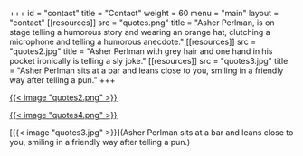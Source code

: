 +++
id = "contact"
title = "Contact"
weight = 60
menu = "main"
layout = "contact"
[[resources]]
  src = "quotes.png"
  title = "Asher Perlman, is on stage telling a humorous story and wearing an orange hat, clutching a microphone and telling a humorous anecdote."
[[resources]]
  src = "quotes2.jpg"
  title = "Asher Perlman with grey hair and one hand in his pocket ironically is telling a sly joke."
[[resources]]
  src = "quotes3.jpg"
  title = "Asher Perlman sits at a bar and leans close to you, smiling in a friendly way after telling a pun."
+++

[{{< image "quotes2.png" >}}](https://twitter.com/asherperlman)

[{{< image "quotes4.png" >}}](https://www.instagram.com/asherperlman/)

[{{< image "quotes3.jpg" >}}](Asher Perlman sits at a bar and leans close to you, smiling in a friendly way after telling a pun.)